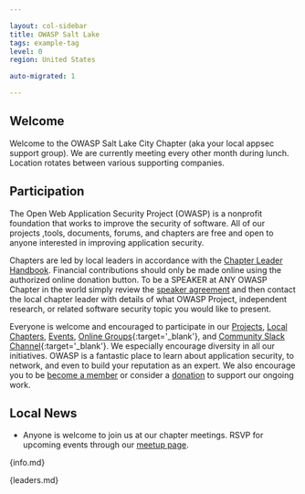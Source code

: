 ```yaml
---

layout: col-sidebar
title: OWASP Salt Lake
tags: example-tag
level: 0
region: United States

auto-migrated: 1

---
```


## Welcome
Welcome to the OWASP Salt Lake City Chapter (aka your local appsec support group). We are currently meeting every other month during lunch. Location rotates between various supporting companies.

## Participation
The Open Web Application Security Project (OWASP) is a nonprofit foundation that works to improve the security of software. All of our projects ,tools, documents, forums, and chapters are free and open to anyone interested in improving application security. 

Chapters are led by local leaders in accordance with the [Chapter Leader Handbook](/www-policy/rules-of-procedure/chapter-handbook). Financial contributions should only be made online using the authorized online donation button. To be a SPEAKER at ANY OWASP Chapter in the world simply review the [speaker agreement](/www-policy/speaker-agreement) and then contact the local chapter leader with details of what OWASP Project, independent research, or related software security topic you would like to present.

Everyone is welcome and encouraged to participate in our [Projects](/projects), [Local Chapters](/chapters), [Events](/events), [Online Groups](https://groups.google.com/a/owasp.com/){:target='_blank'}, and [Community Slack Channel](https://owasp.slack.com/){:target='_blank'}. We especially encourage diversity in all our initiatives. OWASP is a fantastic place to learn about application security, to network, and even to build your reputation as an expert. We also encourage you to be [become a member](/membership) or consider a [donation](/donate) to support our ongoing work.

## Local News
- Anyone is welcome to join us at our chapter meetings. RSVP for upcoming events through our [meetup page](https://meetup.com/owasp-slc/).

{info.md}

{leaders.md}


